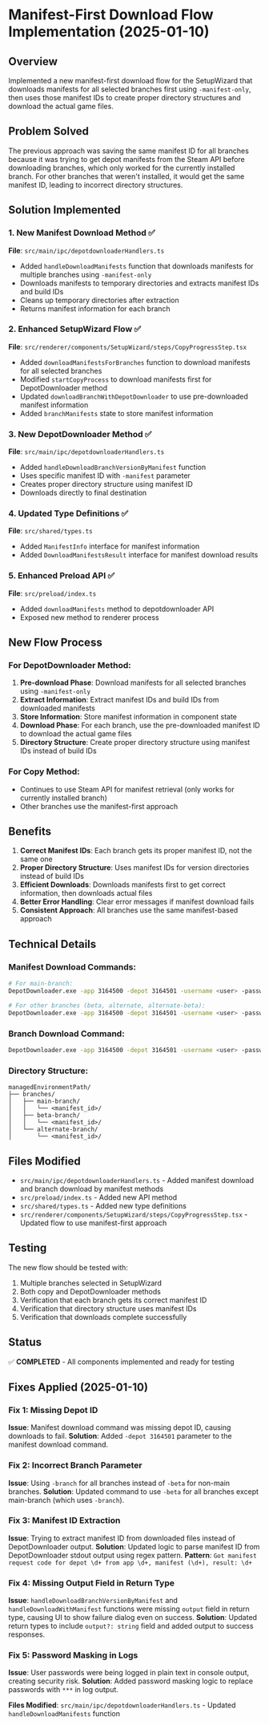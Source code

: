 # Manifest-First Download Flow Implementation (2025-01-10)

## Overview
Implemented a new manifest-first download flow for the SetupWizard that downloads manifests for all selected branches first using `-manifest-only`, then uses those manifest IDs to create proper directory structures and download the actual game files.

## Problem Solved
The previous approach was saving the same manifest ID for all branches because it was trying to get depot manifests from the Steam API before downloading branches, which only worked for the currently installed branch. For other branches that weren't installed, it would get the same manifest ID, leading to incorrect directory structures.

## Solution Implemented

### 1. New Manifest Download Method ✅
**File**: `src/main/ipc/depotdownloaderHandlers.ts`
- Added `handleDownloadManifests` function that downloads manifests for multiple branches using `-manifest-only`
- Downloads manifests to temporary directories and extracts manifest IDs and build IDs
- Cleans up temporary directories after extraction
- Returns manifest information for each branch

### 2. Enhanced SetupWizard Flow ✅
**File**: `src/renderer/components/SetupWizard/steps/CopyProgressStep.tsx`
- Added `downloadManifestsForBranches` function to download manifests for all selected branches
- Modified `startCopyProcess` to download manifests first for DepotDownloader method
- Updated `downloadBranchWithDepotDownloader` to use pre-downloaded manifest information
- Added `branchManifests` state to store manifest information

### 3. New DepotDownloader Method ✅
**File**: `src/main/ipc/depotdownloaderHandlers.ts`
- Added `handleDownloadBranchVersionByManifest` function
- Uses specific manifest ID with `-manifest` parameter
- Creates proper directory structure using manifest ID
- Downloads directly to final destination

### 4. Updated Type Definitions ✅
**File**: `src/shared/types.ts`
- Added `ManifestInfo` interface for manifest information
- Added `DownloadManifestsResult` interface for manifest download results

### 5. Enhanced Preload API ✅
**File**: `src/preload/index.ts`
- Added `downloadManifests` method to depotdownloader API
- Exposed new method to renderer process

## New Flow Process

### For DepotDownloader Method:
1. **Pre-download Phase**: Download manifests for all selected branches using `-manifest-only`
2. **Extract Information**: Extract manifest IDs and build IDs from downloaded manifests
3. **Store Information**: Store manifest information in component state
4. **Download Phase**: For each branch, use the pre-downloaded manifest ID to download the actual game files
5. **Directory Structure**: Create proper directory structure using manifest IDs instead of build IDs

### For Copy Method:
- Continues to use Steam API for manifest retrieval (only works for currently installed branch)
- Other branches use the manifest-first approach

## Benefits

1. **Correct Manifest IDs**: Each branch gets its proper manifest ID, not the same one
2. **Proper Directory Structure**: Uses manifest IDs for version directories instead of build IDs
3. **Efficient Downloads**: Downloads manifests first to get correct information, then downloads actual files
4. **Better Error Handling**: Clear error messages if manifest download fails
5. **Consistent Approach**: All branches use the same manifest-based approach

## Technical Details

### Manifest Download Commands:
```bash
# For main-branch:
DepotDownloader.exe -app 3164500 -depot 3164501 -username <user> -password <pass> -branch public -dir <temp_dir> -manifest-only

# For other branches (beta, alternate, alternate-beta):
DepotDownloader.exe -app 3164500 -depot 3164501 -username <user> -password <pass> -beta <branch_id> -dir <temp_dir> -manifest-only
```

### Branch Download Command:
```bash
DepotDownloader.exe -app 3164500 -depot 3164501 -username <user> -password <pass> -beta <branch_id> -dir <final_dir> -manifest <manifest_id>
```

### Directory Structure:
```
managedEnvironmentPath/
├── branches/
│   ├── main-branch/
│   │   └── <manifest_id>/
│   ├── beta-branch/
│   │   └── <manifest_id>/
│   └── alternate-branch/
│       └── <manifest_id>/
```

## Files Modified
- `src/main/ipc/depotdownloaderHandlers.ts` - Added manifest download and branch download by manifest methods
- `src/preload/index.ts` - Added new API method
- `src/shared/types.ts` - Added new type definitions
- `src/renderer/components/SetupWizard/steps/CopyProgressStep.tsx` - Updated flow to use manifest-first approach

## Testing
The new flow should be tested with:
1. Multiple branches selected in SetupWizard
2. Both copy and DepotDownloader methods
3. Verification that each branch gets its correct manifest ID
4. Verification that directory structure uses manifest IDs
5. Verification that downloads complete successfully

## Status
✅ **COMPLETED** - All components implemented and ready for testing

## Fixes Applied (2025-01-10)

### Fix 1: Missing Depot ID
**Issue**: Manifest download command was missing depot ID, causing downloads to fail.
**Solution**: Added `-depot 3164501` parameter to the manifest download command.

### Fix 2: Incorrect Branch Parameter
**Issue**: Using `-branch` for all branches instead of `-beta` for non-main branches.
**Solution**: Updated command to use `-beta` for all branches except main-branch (which uses `-branch`).

### Fix 3: Manifest ID Extraction
**Issue**: Trying to extract manifest ID from downloaded files instead of DepotDownloader output.
**Solution**: Updated logic to parse manifest ID from DepotDownloader stdout output using regex pattern.
**Pattern**: `Got manifest request code for depot \d+ from app \d+, manifest (\d+), result: \d+`

### Fix 4: Missing Output Field in Return Type
**Issue**: `handleDownloadBranchVersionByManifest` and `handleDownloadWithManifest` functions were missing `output` field in return type, causing UI to show failure dialog even on success.
**Solution**: Updated return types to include `output?: string` field and added output to success responses.

### Fix 5: Password Masking in Logs
**Issue**: User passwords were being logged in plain text in console output, creating security risk.
**Solution**: Added password masking logic to replace passwords with `***` in log output.

**Files Modified**: `src/main/ipc/depotdownloaderHandlers.ts` - Updated `handleDownloadManifests` function
